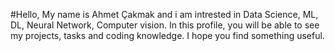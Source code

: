 #Hello, My name is Ahmet Çakmak and i am intrested in Data Science, ML, DL, Neural Network, Computer vision. 
In this profile, you will be able to see my projects, tasks and coding knowledge. I hope you find something useful.
<!---
4hmetcakmak/4hmetcakmak is a ✨ special ✨ repository because its `README.md` (this file) appears on your GitHub profile.
You can click the Preview link to take a look at your changes.
--->
